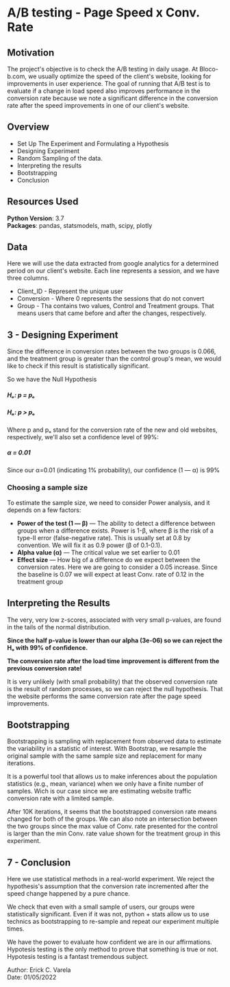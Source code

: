 # A/B testing - Page Speed x Conv. Rate

## Motivation

The project's objective is to check the A/B testing in daily usage. At Bloco-b.com, we usually optimize the speed of the client's website, looking for improvements in user experience. The goal of running that A/B test is to evaluate if a change in load speed also improves performance in the conversion rate because we note a significant difference in the conversion rate after the speed improvements in one of our client's website.

## Overview

* Set Up The Experiment and Formulating a Hypothesis
* Designing Experiment
* Random Sampling of the data.  
* Interpreting the results
* Bootstrapping 
* Conclusion

## Resources Used
 **Python Version**: 3.7<br/>
 **Packages**: pandas, statsmodels, math, scipy, plotly

## Data  
Here we will use the data extracted from google analytics for a determined period on our client's website. Each line represents a session, and we have three columns. 

* Client_ID - Represent the unique user
* Conversion -  Where 0 represents the sessions that do not convert
* Group - Tha contains two values, Control and Treatment groups. That means users that came before and after the changes, respectively.  
 
## 3 - Designing Experiment

Since the difference in conversion rates between the two groups is 0.066, and the treatment group is greater than the control group's mean, we would like to check if this result is statistically significant.

So we have the Null Hypothesis

##### Hₒ: p = pₒ

##### Hₐ: p > pₒ

Where p and pₒ stand for the conversion rate of the new and old websites, respectively, we'll also set a confidence level of 99%:

##### α = 0.01

Since our α=0.01 (indicating 1% probability), our confidence (1 — α) is 99%

### Choosing a sample size

To estimate the sample size, we need to consider Power analysis, and it depends on a few factors:

- **Power of the test (1 — β)** — The ability to detect a difference between groups when a difference exists. Power is 1-β, where β is the risk of a type-II error (false-negative rate). This is usually set at 0.8 by convention. We will fix it as 0.9 power (β of 0.1-0.1).
- **Alpha value (α)** — The critical value we set earlier to 0.01
- **Effect size** — How big of a difference do we expect between the conversion rates. Here we are going to consider a 0.05 increase. Since the baseline is 0.07 we will expect at least Conv. rate of 0.12 in the treatment group 

##  Interpreting the Results

The very, very low z-scores, associated with very small p-values, are found in the tails of the normal distribution.

**Since the half p-value is lower than our alpha (3e-06) so we can reject the Hₒ with 99% of confidence.**

**The conversion rate after the load time improvement is different from the previous conversion rate!**

It is very unlikely (with small probability) that the observed conversion rate is the result of random processes, so we can reject the null hypothesis. That the website performs the same conversion rate after the page speed improvements. 

## Bootstrapping

Bootstrapping is sampling with replacement from observed data to estimate the variability in a statistic of interest. With Bootstrap, we resample the original sample with the same sample size and replacement for many iterations.

It is a powerful tool that allows us to make inferences about the population statistics (e.g., mean, variance) when we only have a finite number of samples. Wich is our case since we are estimating website traffic conversion rate with a limited sample.

After 10K iterations, it seems that the bootstrapped conversion rate means changed for both of the groups. We can also note an intersection between the two groups since the max value of Conv. rate presented for the control is larger than the min Conv. rate value shown for the treatment group in this experiment. 

## 7 - Conclusion

Here we use statistical methods in a real-world experiment. 
We reject the hypothesis's assumption that the conversion rate incremented after the speed change happened by a pure chance. 

We check that even with a small sample of users, our groups were statistically significant. Even if it was not, python + stats allow us to use technics as bootstrapping to re-sample and repeat our experiment multiple times.

We have the power to evaluate how confident we are in our affirmations. Hypotesis testing is the only method to prove that something is true or not. Hypotesis testing is a fantast tremendous subject. 

Author: Erick C. Varela <br/>
Date: 01/05/2022

